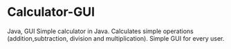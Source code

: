 # Calculator-GUI
Java, GUI
Simple calculator in Java. 
Calculates simple operations (addition,subtraction, division and multiplication). 
Simple GUI for every user.
